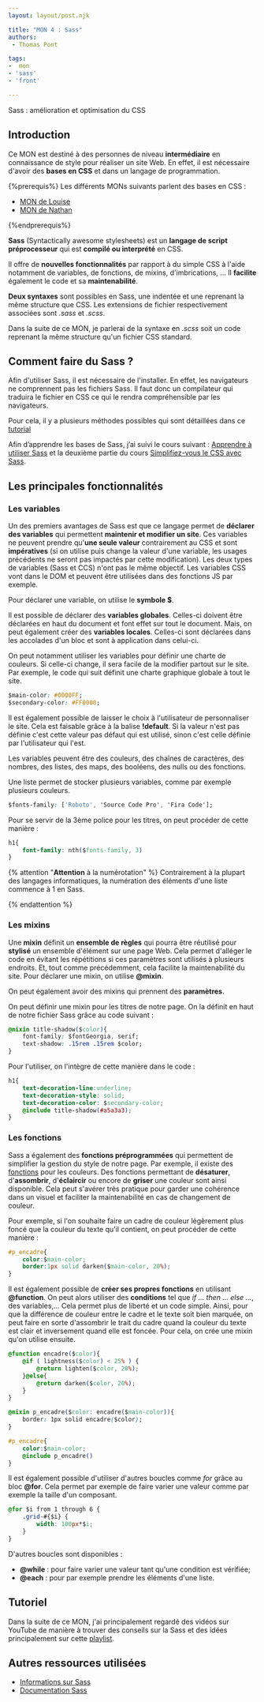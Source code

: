 ```yaml
---
layout: layout/post.njk

title: "MON 4 : Sass"
authors:
 - Thomas Pont

tags: 
-  mon
- 'sass'
- 'front'

---
```


<!-- Début Résumé -->

Sass : amélioration et optimisation du CSS
<!-- Début Résumé -->

## Introduction

Ce MON est destiné à des personnes de niveau **intermédiaire** en connaissance de style pour réaliser un site Web. En effet, il est nécessaire d'avoir des **bases en CSS** et dans un langage de programmation.

{%prerequis%}
Les différents MONs suivants parlent des bases en CSS :

- [MON de Louise](https://francoisbrucker.github.io/do-it/mon/LG/MON2/)
- [MON de Nathan](https://francoisbrucker.github.io/do-it/mon/NG/mon-1-1/)

{%endprerequis%}

**Sass** (Syntactically awesome stylesheets) est un **langage de script préprocesseur** qui est **compilé ou interprété** en CSS.

Il offre de **nouvelles fonctionnalités** par rapport à du simple CSS à l'aide notamment de variables, de fonctions, de mixins, d'imbrications, ... Il **facilite** également le code et sa **maintenabilité**.

**Deux syntaxes** sont possibles en Sass, une indentée et une reprenant la même structure que CSS. Les extensions de fichier respectivement associées sont *.sass* et *.scss*.

Dans la suite de ce MON, je parlerai de la syntaxe en *.scss* soit un code reprenant la même structure qu'un fichier CSS standard.

## Comment faire du Sass ?

Afin d'utiliser Sass, il est nécessaire de l'installer. En effet, les navigateurs ne comprennent pas les fichiers Sass. Il faut donc un compilateur qui traduira le fichier en CSS ce qui le rendra compréhensible par les navigateurs.

Pour cela, il y a plusieurs méthodes possibles qui sont détaillées dans ce [tutorial](https://openclassrooms.com/fr/courses/6106181-simplifiez-vous-le-css-avec-sass/6599386-installez-sass-sur-votre-machine#:~:text=Installation%20de%20Sass%20avec%20VsCode&text=Cette%20extension%20s'appelle%20Live,onglet%20%E2%80%9Cextension%E2%80%9D%20de%20VsCode.&text=Puis%20recherchez%20l'extension%20Live%20Sass%20Compiler%20et%20installez%2Dl%C3%A0.&text=Vous%20pourrez%20maintenant%20lancer%20facilement%20la%20compilation%20de%20fichiers%20Sass.)

Afin d’apprendre les bases de Sass, j’ai suivi le cours suivant : [Apprendre à utiliser Sass](https://www.pierre-giraud.com/sass-apprendre-cours-complet/) et la deuxième partie du cours [Simplifiez-vous le CSS avec Sass](https://openclassrooms.com/fr/courses/6106181-simplifiez-vous-le-css-avec-sass).

## Les principales fonctionnalités

### Les variables

Un des premiers avantages de Sass est que ce langage permet de **déclarer des variables** qui permettent **maintenir et modifier un site**. Ces variables ne peuvent prendre qu'**une seule valeur** contrairement au CSS et sont **impératives** (si on utilise puis change la valeur d'une variable, les usages précédents ne seront pas impactés par cette modification). Les deux types de variables (Sass et CCS) n'ont pas le même objectif. Les variables CSS vont dans le DOM et peuvent être utilisées dans des fonctions JS par exemple.

Pour déclarer une variable, on utilise le **symbole $**.

Il est possible de déclarer des **variables globales**. Celles-ci doivent être déclarées en haut du document et font effet sur tout le document. Mais, on peut également créer des **variables locales**. Celles-ci sont déclarées dans les accolades d'un bloc et sont à application dans celui-ci.

On peut notamment utiliser les variables pour définir une charte de couleurs. Si celle-ci change, il sera facile de la modifier partout sur le site. Par exemple, le code qui suit définit une charte graphique globale à tout le site.

```css
$main-color: #0000FF;
$secondary-color: #FF0000;
```

Il est également possible de laisser le choix à l'utilisateur de personnaliser le site. Cela est faisable grâce à la balise **!default**. Si la valeur n'est pas définie c'est cette valeur pas défaut qui est utilisé, sinon c'est celle définie par l'utilisateur qui l'est.

Les variables peuvent être des couleurs, des chaînes de caractères, des nombres, des listes, des maps, des booléens, des nulls ou des fonctions.

Une liste permet de stocker plusieurs variables, comme par exemple plusieurs couleurs.

```css
$fonts-family: ['Roboto', 'Source Code Pro', 'Fira Code'];
```

Pour se servir de la 3ème police pour les titres, on peut procéder de cette manière :

```css
h1{
    font-family: nth($fonts-family, 3)
}
```

{% attention "**Attention** à la numérotation" %}
Contrairement à la plupart des langages informatiques, la numération des éléments d'une liste commence à 1 en Sass.

{% endattention %}

### Les mixins

Une **mixin** définit un **ensemble de règles** qui pourra être réutilisé pour **stylisé** un ensemble d'élément sur une page Web. Cela permet d'alléger le code en évitant les répétitions si ces paramètres sont utilisés à plusieurs endroits. Et, tout comme précédemment, cela facilite la maintenabilité du site. Pour déclarer une mixin, on utilise **@mixin**.

On peut également avoir des mixins qui prennent des **paramètres**.

On peut définir une mixin pour les titres de notre page. On la définit en haut de notre fichier Sass grâce au code suivant :

```css
@mixin title-shadow($color){
    font-family: $fontGeorgia, serif;
    text-shadow: .15rem .15rem $color;
}
```

Pour l'utiliser, on l'intègre de cette manière dans le code :

```css
h1{
    text-decoration-line:underline;
    text-decoration-style: solid;
    text-decoration-color: $secondary-color;
    @include title-shadow(#a5a3a3);
}
```

### Les fonctions

Sass a également des **fonctions préprogrammées** qui permettent de simplifier la gestion du style de notre page. Par exemple, il existe des [fonctions](https://sass-lang.com/documentation/modules/color) pour les couleurs. Des fonctions permettant de **désaturer**, d'**assombrir**, d'**éclaircir** ou encore de **griser** une couleur sont ainsi disponible. Cela peut s'avérer très pratique pour garder une cohérence dans un visuel et faciliter la maintenabilité en cas de changement de couleur.

Pour exemple, si l'on souhaite faire un cadre de couleur légèrement plus foncé que la couleur du texte qu'il contient, on peut procéder de cette manière :

```css
#p_encadre{
    color:$main-color;
    border:1px solid darken($main-color, 20%);
}
```

Il est également possible de **créer ses propres fonctions** en utilisant **@function**. On peut alors utiliser des **conditions** tel que *if ... then ... else ...*, des variables,... Cela permet plus de liberté et un code simple. Ainsi, pour que la différence de couleur entre le cadre et le texte soit bien marquée, on peut faire en sorte d'assombrir le trait du cadre quand la couleur du texte est clair et inversement quand elle est foncée. Pour cela, on crée une mixin qu'on utilise ensuite.

```css
@function encadre($color){
    @if ( lightness($color) < 25% ) {
        @return lighten($color, 20%);
    }@else{
        @return darken($color, 20%);
    }
}

@mixin p_encadre($color: encadre($main-color)){
    border: 1px solid encadre($color);
}

#p_encadre{
    color:$main-color;
    @include p_encadre()
}
```

Il est également possible d'utiliser d'autres boucles comme *for* grâce au bloc **@for**. Cela permet par exemple de faire varier une valeur comme par exemple la taille d'un composant.

```css
@for $i from 1 through 6 {
    .grid-#{$i} {
        width: 100px*$i;
    }
}
```

D'autres boucles sont disponibles :

- **@while** : pour faire varier une valeur tant qu'une condition est vérifiée;
- **@each** : pour par exemple prendre les éléments d'une liste.

## Tutoriel

Dans la suite de ce MON, j'ai principalement regardé des vidéos sur YouTube de manière à trouver des conseils sur la Sass et des idées principalement sur cette [playlist](https://www.youtube.com/playlist?list=PL4-IK0AVhVjMYRhK9vRPatSlb-9r0aKgh).

## Autres ressources utilisées

- [Informations sur Sass](https://fr.wikipedia.org/wiki/Sass_(langage))
- [Documentation Sass](https://sass-lang.com/documentation/)
